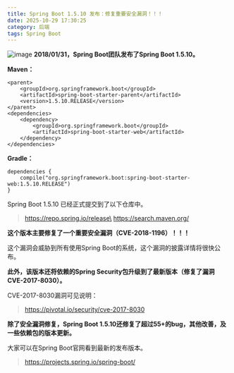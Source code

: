 ```yaml
---
title: Spring Boot 1.5.10 发布：修复重要安全漏洞！！！
date: 2025-10-29 17:30:25
category: 后端
tags: Spring Boot
---
```


![image](http://img.javastack.cn/18-1-31/1092928.jpg)
**2018/01/31，Spring Boot团队发布了Spring Boot 1.5.10。**

**Maven：**

```
<parent>
    <groupId>org.springframework.boot</groupId>
    <artifactId>spring-boot-starter-parent</artifactId>
    <version>1.5.10.RELEASE</version>
</parent>
<dependencies>
    <dependency>
        <groupId>org.springframework.boot</groupId>
        <artifactId>spring-boot-starter-web</artifactId>
    </dependency>
</dependencies>
```

**Gradle：**

```
dependencies {
    compile("org.springframework.boot:spring-boot-starter-web:1.5.10.RELEASE")
}
```

Spring Boot 1.5.10 已经正式提交到了以下仓库中。

> https://repo.spring.io/release\
> https://search.maven.org/

**这个版本主要修复了一个重要安全漏洞（CVE-2018-1196）！！！**

这个漏洞会威胁到所有使用Spring Boot的系统，这个漏洞的披露详情将很快公布。

**此外，该版本还将依赖的Spring Security包升级到了最新版本（修复了漏洞CVE-2017-8030）。**

CVE-2017-8030漏洞可见说明：
> https://pivotal.io/security/cve-2017-8030

**除了安全漏洞修复，Spring Boot 1.5.10还修复了超过55+的bug，其他改善，及一些依赖包的版本更新。**

大家可以在Spring Boot官网看到最新的发布版本。

> https://projects.spring.io/spring-boot/

